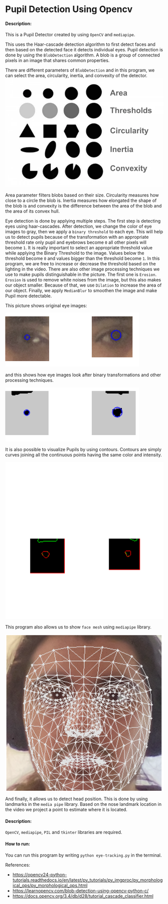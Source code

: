 # Pupil Detection Using Opencv


#### Description:

This is a Pupil Detector created by using `OpenCV` and `mediapipe`.

This uses the Haar-cascade detection algorithm to first detect faces and then
based on the detected face it detects individual eyes. Pupil detection is done by
using the `BlobDetection` algorithm. A blob is a group of connected pixels in an image that shares
common properties. 

There are different parameters of `BlobDetection` and in this program, we can select
the area, circularity, inertia, and convexity of the detector.
![img.png](https://raw.githubusercontent.com/FatihcDeniz/Artifical-Intelligence-and-Machine-Learning-Projects/main/Pupil%20Detector/Images/BlobTest.webp?token=GHSAT0AAAAAABR5FUENO455TFBHAP43JGFGYSJXGIQ)

Area parameter filters blobs based on their size. Circularity measures
how close to a circle the blob is. Inertia measures how elongated the shape 
of the blob is and convexity is the difference between the area of the blob and the area of its
convex hull.

Eye detection is done by applying multiple steps. The first step is detecting eyes
using haar-cascades. After detection, we change the color of eye images to gray,
then we apply a `binary threshold` to each eye. This will help us to detect
pupils because of the transformation with an appropriate threshold rate only pupil and eyebrows 
become `0` all other pixels will become `1`. It is really important to select an appropriate
threshold value while applying the Binary Threshold to the image. Values below the threshold become
`0` and values bigger than the threshold become `1`. In this program, we are free to increase or decrease
the threshold based on the lighting in the video. There are also other image processing techniques
we use to make pupils distinguishable in the picture. The first one is `Erosion`. `Erosion` is used to
remove white noises from the image, but this also makes our object smaller. Because of that, we 
use `Dilation` to increase the area of our object. Finally, we apply `MedianBlur` to smoothen the image and make
Pupil more detectable.

This picture shows original eye images:

![image](https://raw.githubusercontent.com/FatihcDeniz/Artifical-Intelligence-and-Machine-Learning-Projects/main/Pupil%20Detector/Images/Screen%20Shot%202022-04-03%20at%2015.05.53.png?token=GHSAT0AAAAAABR5FUEMCLN456OILHFI6YKSYSJXF6A)

and this shows how eye images look after binary transformations and other processing techniques.

![](https://raw.githubusercontent.com/FatihcDeniz/Artifical-Intelligence-and-Machine-Learning-Projects/main/Pupil%20Detector/Images/Screen%20Shot%202022-04-03%20at%2015.06.02.png?token=GHSAT0AAAAAABR5FUEMLPCWFLL3KO2LLM5AYSJXGWQ)

It is also possible to visualize Pupils by using contours. Contours are simply curves joining
all the continuous points having the same color and intensity. 

![](https://github.com/FatihcDeniz/Artifical-Intelligence-and-Machine-Learning-Projects/blob/main/Pupil%20Detector/Images/Screen%20Shot%202022-04-03%20at%2017.02.15.png?raw=true)

This program also allows us to show `face mesh` using `mediapipe` library. 

![](https://raw.githubusercontent.com/FatihcDeniz/Artifical-Intelligence-and-Machine-Learning-Projects/main/Pupil%20Detector/Images/Screen%20Shot%202022-04-03%20at%2017.01.52.png?token=GHSAT0AAAAAABR5FUEM2N3TMIACV63JABDWYSJXG7Q)

And finally, it allows us to detect head position. This is done by using
landmarks in the `media pipe` library. Based on the nose landmark location 
in the video we project a point to estimate where it is located.

#### Description:

`OpenCV`, `mediapipe`, `PIL` and `tkinter` libraries are required.

#### How to run:

You can run this program by writing `python eye-tracking.py` in the terminal.

References:
- https://opencv24-python-tutorials.readthedocs.io/en/latest/py_tutorials/py_imgproc/py_morphological_ops/py_morphological_ops.html
- https://learnopencv.com/blob-detection-using-opencv-python-c/
- https://docs.opencv.org/3.4/db/d28/tutorial_cascade_classifier.html
